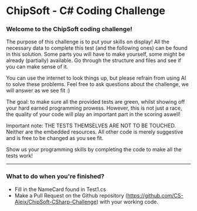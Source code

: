 # ChipSoft - C# Coding Challenge

### Welcome to the ChipSoft coding challenge!

The purpose of this challenge is to put your skills on display!
All the necessary data to complete this test (and the following ones) can be found in this solution.
Some parts you will have to make yourself, some might be already (partially) available.
Go through the structure and files and see if you can make sense of it.

You can use the internet to look things up, but please refrain from using AI to solve these problems.
Feel free to ask questions about the challenge, we will answer as we see fit :)

The goal: to make sure all the provided tests are green, whilst showing off your hard earned programming prowess.
However, this is not just a race, the quality of your code will play an important part in the scoring aswell! 

Important note: THE TESTS THEMSELVES ARE NOT TO BE TOUCHED. Neither are the embedded resources. 
All other code is merely suggestive and is free to be changed as you see fit.

Show us your programming skills by completing the code to make all the tests work!

---

### What to do when you're finished?
- Fill in the NameCard found in Test1.cs
- Make a Pull Request on the Github repository (https://github.com/CS-Aleix/ChipSoft-CSharp-Challenge) with your working code.


